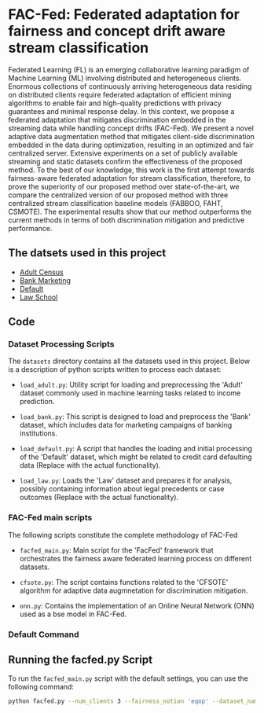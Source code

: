 # FAC-Fed: Federated adaptation for fairness and concept drift aware stream classification
Federated Learning (FL) is an emerging collaborative learning paradigm of Machine Learning (ML) involving distributed and heterogeneous clients. Enormous collections of continuously arriving heterogeneous data residing on distributed clients require federated adaptation of efficient mining algorithms to enable fair and high-quality predictions with privacy guarantees and minimal response delay. In this context, we propose a federated adaptation that mitigates discrimination embedded in the streaming data while handling concept drifts (FAC-Fed). We present a novel adaptive data augmentation method that mitigates client-side discrimination embedded in the data during optimization, resulting in an optimized and fair centralized server. Extensive experiments on a set of publicly available streaming and static datasets confirm the effectiveness of the proposed method. To the best of our knowledge, this work is the first attempt towards fairness-aware federated adaptation for stream classification, therefore, to prove the superiority of our proposed method over state-of-the-art, we compare the centralized version of our proposed method with three centralized stream classification baseline models (FABBOO, FAHT, CSMOTE). The experimental results show that our method outperforms the current methods in terms of both discrimination mitigation and predictive performance.
## The datsets used in this project
* [Adult Census](https://archive.ics.uci.edu/dataset/2/adult)
* [Bank Marketing](https://archive.ics.uci.edu/dataset/222/bank+marketing)
* [Default](https://archive.ics.uci.edu/dataset/350/default+of+credit+card+clients)
* [Law School](https://github.com/iosifidisvasileios/FABBOO/blob/master/Data/law_dataset.arff)
## Code
### Dataset Processing Scripts

The `datasets` directory contains all the datasets used in this project. Below is a description of python scripts written to process each dataset:

- `load_adult.py`: Utility script for loading and preprocessing the 'Adult' dataset commonly used in machine learning tasks related to income prediction.
  
- `load_bank.py`: This script is designed to load and preprocess the 'Bank' dataset, which includes data for marketing campaigns of banking institutions.

- `load_default.py`: A script that handles the loading and initial processing of the 'Default' dataset, which might be related to credit card defaulting data (Replace with the actual functionality).

- `load_law.py`: Loads the 'Law' dataset and prepares it for analysis, possibly containing information about legal precedents or case outcomes (Replace with the actual functionality).
### FAC-Fed main scripts
The following scripts constitute the complete methodology of FAC-Fed
- `facfed_main.py`: Main script for the 'FacFed' framework that orchestrates the fairness aware federated learning process on different datasets.
- `cfsote.py`: The script contains functions related to the 'CFSOTE' algorithm for adaptive data augmnetation for discrimination mitigation.
  
- `onn.py`: Contains the implementation of an Online Neural Network (ONN) used as a bse model in FAC-Fed.

### Default Command
## Running the facfed.py Script

To run the `facfed_main.py` script with the default settings, you can use the following command:

```bash
python facfed.py --num_clients 3 --fairness_notion 'eqop' --dataset_name 'adult' --distribution 'attr'


